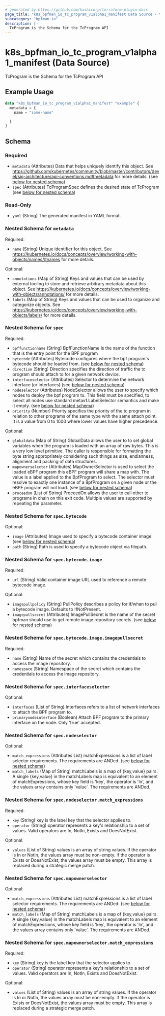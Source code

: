 ```yaml
---
# generated by https://github.com/hashicorp/terraform-plugin-docs
page_title: "k8s_bpfman_io_tc_program_v1alpha1_manifest Data Source - terraform-provider-k8s"
subcategory: "bpfman.io"
description: |-
  TcProgram is the Schema for the TcProgram API
---
```


# k8s_bpfman_io_tc_program_v1alpha1_manifest (Data Source)

TcProgram is the Schema for the TcProgram API

## Example Usage

```terraform
data "k8s_bpfman_io_tc_program_v1alpha1_manifest" "example" {
  metadata = {
    name = "some-name"

  }
}
```

<!-- schema generated by tfplugindocs -->
## Schema

### Required

- `metadata` (Attributes) Data that helps uniquely identify this object. See https://github.com/kubernetes/community/blob/master/contributors/devel/sig-architecture/api-conventions.md#metadata for more details. (see [below for nested schema](#nestedatt--metadata))
- `spec` (Attributes) TcProgramSpec defines the desired state of TcProgram (see [below for nested schema](#nestedatt--spec))

### Read-Only

- `yaml` (String) The generated manifest in YAML format.

<a id="nestedatt--metadata"></a>
### Nested Schema for `metadata`

Required:

- `name` (String) Unique identifier for this object. See https://kubernetes.io/docs/concepts/overview/working-with-objects/names/#names for more details.

Optional:

- `annotations` (Map of String) Keys and values that can be used by external tooling to store and retrieve arbitrary metadata about this object. See https://kubernetes.io/docs/concepts/overview/working-with-objects/annotations/ for more details.
- `labels` (Map of String) Keys and values that can be used to organize and categorize objects. See https://kubernetes.io/docs/concepts/overview/working-with-objects/labels/ for more details.


<a id="nestedatt--spec"></a>
### Nested Schema for `spec`

Required:

- `bpffunctionname` (String) BpfFunctionName is the name of the function that is the entry point for the BPF program
- `bytecode` (Attributes) Bytecode configures where the bpf program's bytecode should be loaded from. (see [below for nested schema](#nestedatt--spec--bytecode))
- `direction` (String) Direction specifies the direction of traffic the tc program should attach to for a given network device.
- `interfaceselector` (Attributes) Selector to determine the network interface (or interfaces) (see [below for nested schema](#nestedatt--spec--interfaceselector))
- `nodeselector` (Attributes) NodeSelector allows the user to specify which nodes to deploy the bpf program to.  This field must be specified, to select all nodes use standard metav1.LabelSelector semantics and make it empty. (see [below for nested schema](#nestedatt--spec--nodeselector))
- `priority` (Number) Priority specifies the priority of the tc program in relation to other programs of the same type with the same attach point. It is a value from 0 to 1000 where lower values have higher precedence.

Optional:

- `globaldata` (Map of String) GlobalData allows the user to to set global variables when the program is loaded with an array of raw bytes. This is a very low level primitive. The caller is responsible for formatting the byte string appropriately considering such things as size, endianness, alignment and packing of data structures.
- `mapownerselector` (Attributes) MapOwnerSelector is used to select the loaded eBPF program this eBPF program will share a map with. The value is a label applied to the BpfProgram to select. The selector must resolve to exactly one instance of a BpfProgram on a given node or the eBPF program will not load. (see [below for nested schema](#nestedatt--spec--mapownerselector))
- `proceedon` (List of String) ProceedOn allows the user to call other tc programs in chain on this exit code. Multiple values are supported by repeating the parameter.

<a id="nestedatt--spec--bytecode"></a>
### Nested Schema for `spec.bytecode`

Optional:

- `image` (Attributes) Image used to specify a bytecode container image. (see [below for nested schema](#nestedatt--spec--bytecode--image))
- `path` (String) Path is used to specify a bytecode object via filepath.

<a id="nestedatt--spec--bytecode--image"></a>
### Nested Schema for `spec.bytecode.image`

Required:

- `url` (String) Valid container image URL used to reference a remote bytecode image.

Optional:

- `imagepullpolicy` (String) PullPolicy describes a policy for if/when to pull a bytecode image. Defaults to IfNotPresent.
- `imagepullsecret` (Attributes) ImagePullSecret is the name of the secret bpfman should use to get remote image repository secrets. (see [below for nested schema](#nestedatt--spec--bytecode--image--imagepullsecret))

<a id="nestedatt--spec--bytecode--image--imagepullsecret"></a>
### Nested Schema for `spec.bytecode.image.imagepullsecret`

Required:

- `name` (String) Name of the secret which contains the credentials to access the image repository.
- `namespace` (String) Namespace of the secret which contains the credentials to access the image repository.




<a id="nestedatt--spec--interfaceselector"></a>
### Nested Schema for `spec.interfaceselector`

Optional:

- `interfaces` (List of String) Interfaces refers to a list of network interfaces to attach the BPF program to.
- `primarynodeinterface` (Boolean) Attach BPF program to the primary interface on the node. Only 'true' accepted.


<a id="nestedatt--spec--nodeselector"></a>
### Nested Schema for `spec.nodeselector`

Optional:

- `match_expressions` (Attributes List) matchExpressions is a list of label selector requirements. The requirements are ANDed. (see [below for nested schema](#nestedatt--spec--nodeselector--match_expressions))
- `match_labels` (Map of String) matchLabels is a map of {key,value} pairs. A single {key,value} in the matchLabels map is equivalent to an element of matchExpressions, whose key field is 'key', the operator is 'In', and the values array contains only 'value'. The requirements are ANDed.

<a id="nestedatt--spec--nodeselector--match_expressions"></a>
### Nested Schema for `spec.nodeselector.match_expressions`

Required:

- `key` (String) key is the label key that the selector applies to.
- `operator` (String) operator represents a key's relationship to a set of values. Valid operators are In, NotIn, Exists and DoesNotExist.

Optional:

- `values` (List of String) values is an array of string values. If the operator is In or NotIn, the values array must be non-empty. If the operator is Exists or DoesNotExist, the values array must be empty. This array is replaced during a strategic merge patch.



<a id="nestedatt--spec--mapownerselector"></a>
### Nested Schema for `spec.mapownerselector`

Optional:

- `match_expressions` (Attributes List) matchExpressions is a list of label selector requirements. The requirements are ANDed. (see [below for nested schema](#nestedatt--spec--mapownerselector--match_expressions))
- `match_labels` (Map of String) matchLabels is a map of {key,value} pairs. A single {key,value} in the matchLabels map is equivalent to an element of matchExpressions, whose key field is 'key', the operator is 'In', and the values array contains only 'value'. The requirements are ANDed.

<a id="nestedatt--spec--mapownerselector--match_expressions"></a>
### Nested Schema for `spec.mapownerselector.match_expressions`

Required:

- `key` (String) key is the label key that the selector applies to.
- `operator` (String) operator represents a key's relationship to a set of values. Valid operators are In, NotIn, Exists and DoesNotExist.

Optional:

- `values` (List of String) values is an array of string values. If the operator is In or NotIn, the values array must be non-empty. If the operator is Exists or DoesNotExist, the values array must be empty. This array is replaced during a strategic merge patch.
